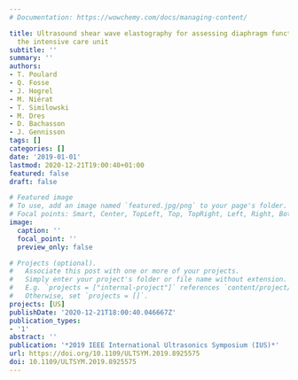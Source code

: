 ```yaml
---
# Documentation: https://wowchemy.com/docs/managing-content/

title: Ultrasound shear wave elastography for assessing diaphragm function within
  the intensive care unit
subtitle: ''
summary: ''
authors:
- T. Poulard
- Q. Fosse
- J. Hogrel
- M. Niérat
- T. Similowski
- M. Dres
- D. Bachasson
- J. Gennisson
tags: []
categories: []
date: '2019-01-01'
lastmod: 2020-12-21T19:00:40+01:00
featured: false
draft: false

# Featured image
# To use, add an image named `featured.jpg/png` to your page's folder.
# Focal points: Smart, Center, TopLeft, Top, TopRight, Left, Right, BottomLeft, Bottom, BottomRight.
image:
  caption: ''
  focal_point: ''
  preview_only: false

# Projects (optional).
#   Associate this post with one or more of your projects.
#   Simply enter your project's folder or file name without extension.
#   E.g. `projects = ["internal-project"]` references `content/project/deep-learning/index.md`.
#   Otherwise, set `projects = []`.
projects: [US]
publishDate: '2020-12-21T18:00:40.046667Z'
publication_types:
- '1'
abstract: ''
publication: '*2019 IEEE International Ultrasonics Symposium (IUS)*'
url: https://doi.org/10.1109/ULTSYM.2019.8925575
doi: 10.1109/ULTSYM.2019.8925575
---
```

